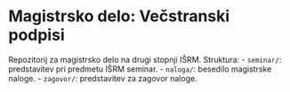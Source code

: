 # Magistrsko delo: Večstranski podpisi

Repozitorij za magistrsko delo na drugi stopnji IŠRM. Struktura:
    - `seminar/`: predstavitev pri predmetu IŠRM seminar.
    - `naloga/`: besedilo magistrske naloge.
    - `zagovor/`: predstavitev za zagovor naloge.
